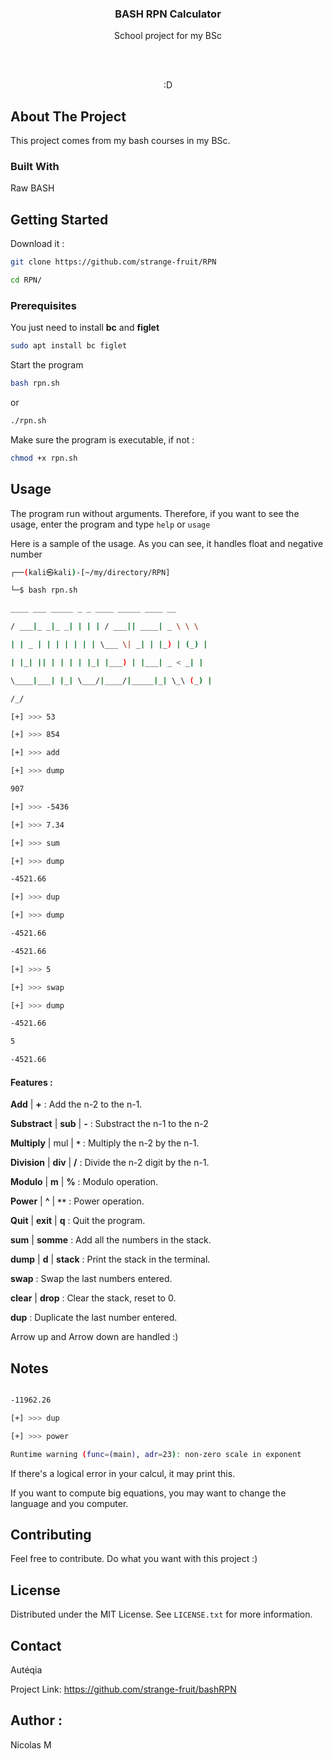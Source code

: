   
  

<div align="center">

  

<h3 align="center">BASH RPN Calculator</h3>

  

<p align="center">

School project for my BSc

<br />

<br />

:D

</p>

</div>

  
  
  

## About The Project

  
  

This project comes from my bash courses in my BSc.

  

### Built With

  

Raw BASH

  

## Getting Started

  

Download it :

  

```bash
git clone https://github.com/strange-fruit/RPN
```

  

```bash
cd RPN/
```

### Prerequisites


You just need to install **bc** and **figlet**

```bash
sudo apt install bc figlet
```

  

Start the program

```bash
bash rpn.sh
```

or

```bash
./rpn.sh
```

  

Make sure the program is executable, if not :

```bash
chmod +x rpn.sh
```

## Usage

  
The program run without arguments. Therefore, if you want to see the usage, enter the program and type `help` or `usage`
  
Here is a sample of the usage. As you can see, it handles float and negative number
 

```bash
┌──(kali㉿kali)-[~/my/directory/RPN]

└─$ bash rpn.sh

____ ___ _____ _ _ ____ _____ ____ __

/ ___|_ _|_ _| | | | / ___|| ____| _ \ \ \

| | _ | | | | | | | \___ \| _| | |_) | (_) |

| |_| || | | | | |_| |___) | |___| _ < _| |

\____|___| |_| \___/|____/|_____|_| \_\ (_) |

/_/

[+] >>> 53

[+] >>> 854

[+] >>> add

[+] >>> dump

907

[+] >>> -5436

[+] >>> 7.34

[+] >>> sum

[+] >>> dump

-4521.66

[+] >>> dup

[+] >>> dump

-4521.66

-4521.66

[+] >>> 5

[+] >>> swap

[+] >>> dump

-4521.66

5

-4521.66
```

#### Features :

  

**Add** | **+** : Add the n-2 to the n-1.

  

**Substract** | **sub** | **-** : Substract the n-1 to the n-2

  

**Multiply** | mul | **`*`** : Multiply the n-2 by the n-1.

  

**Division** | **div** | **/** : Divide the n-2 digit by the n-1.

  

**Modulo** | **m** | **%** : Modulo operation.

  

**Power** | **^** | **``**``** : Power operation.

  

**Quit** | **exit** | **q** : Quit the program.

  

**sum** | **somme** : Add all the numbers in the stack.

  

**dump** | **d** | **stack** : Print the stack in the terminal.

  

**swap** : Swap the last numbers entered.

  

**clear** | **drop** : Clear the stack, reset to 0.

  

**dup** : Duplicate the last number entered.

  
  

Arrow up and Arrow down are handled :)

  
  

## Notes

  

```bash

-11962.26

[+] >>> dup

[+] >>> power

Runtime warning (func=(main), adr=23): non-zero scale in exponent

```

If there's a logical error in your calcul, it may print this.

  

If you want to compute big equations, you may want to change the language and you computer.

  
  

## Contributing

  

Feel free to contribute. Do what you want with this project :)

  
  

## License

  

Distributed under the MIT License. See `LICENSE.txt` for more information.

  
  

## Contact

  

Autéqia

  

Project Link: https://github.com/strange-fruit/bashRPN

  
  

## Author :

  

Nicolas M